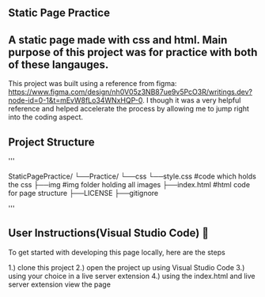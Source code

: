 ## Static Page Practice

## A static page made with css and html. Main purpose of this project was for practice with both of these langauges. 

This project was built using a reference from figma: https://www.figma.com/design/nh0V05z3NB87ue9v5PcO3R/writings.dev?node-id=0-1&t=mEvW8fLo34WNxHQP-0. I though it was a very helpful reference and helped accelerate the process by allowing me to jump right into the coding aspect. 

## Project Structure
'''

StaticPagePractice/
└──Practice/
    └──css
        └──style.css #code which holds the css
    ├──img           #img folder holding all images
    ├──index.html    #html code for page structure
    ├──LICENSE
    ├──gitignore

'''

## User Instructions(Visual Studio Code) 🚀

To get started with developing this page locally, here are the steps

1.) clone this project
2.) open the project up using Visual Studio Code
3.) using your choice in a live server extension
4.) using the index.html and live server extension view the page
